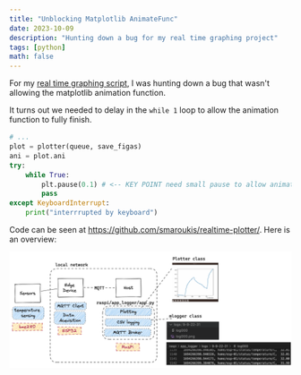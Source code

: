 ```yaml
---
title: "Unblocking Matplotlib AnimateFunc"
date: 2023-10-09
description: "Hunting down a bug for my real time graphing project"
tags: [python]
math: false
---
```



For my [real time graphing script](https://github.com/smaroukis/realtime-plotter/), I was hunting down a bug that wasn't allowing the matplotlib animation function. 

It turns out we needed to delay in the `while 1` loop to allow the animation function to fully finish.

```python
# ... 
plot = plotter(queue, save_figas)
ani = plot.ani 
try:
    while True:
        plt.pause(0.1) # <-- KEY POINT need small pause to allow animation to update
        pass 
except KeyboardInterrupt:
    print("interrrupted by keyboard")
```

Code can be seen at https://github.com/smaroukis/realtime-plotter/. Here is an overview:

![Pasted image 20231009093501](attachments/Pasted%20image%2020231009093501.png)